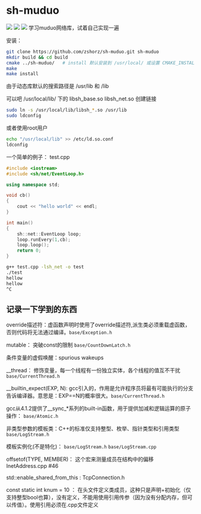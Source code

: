# sh-muduo
[![](https://img.shields.io/github/stars/zshorz/sh-muduo?style=social)](https://github.com/zshorz//sh-muduo/stargazers) [![](https://img.shields.io/github/languages/top/zshorz//sh-muduo?style=plastic)](https://github.com/zshorz//sh-muduo) [![](https://img.shields.io/github/last-commit/zshorz//sh-muduo)](https://github.com/zshorz//sh-muduo/commits/master)
学习muduo网络库，试着自己实现一遍

安装：
```bash
git clone https://github.com/zshorz/sh-muduo.git sh-muduo
mkdir build && cd build
cmake ../sh-muduo/   # install 默认安装到 /usr/local/ 或设置 CMAKE_INSTALL_PREFIX
make
make install
```
由于动态库默认的搜索路径是 /usr/lib 和 /lib

可以吧 /usr/local/lib/ 下的 libsh_base.so libsh_net.so 创建链接
```bash
sudo ln -s /usr/local/lib/libsh_*.so /usr/lib
sudo ldconfig
```
或者使用root用户
```bash
echo "/usr/local/lib" >> /etc/ld.so.conf
ldconfig
```

一个简单的例子： test.cpp
```cpp
#include <iostream>
#include <sh/net/EventLoop.h>

using namespace std;

void cb()
{
    cout << "hello world" << endl;
}

int main()
{
    sh::net::EventLoop loop;
    loop.runEvery(1,cb);
    loop.loop();
    return 0;
}

```
```bash
g++ test.cpp -lsh_net -o test
./test
hellow
hellow
^C
```


## 记录一下学到的东西
override描述符：虚函数声明时使用了override描述符,派生类必须重载虚函数，否则代码将无法通过编译。`base/Exception.h`

mutable： 突破const的限制  `base/CountDownLatch.h`

条件变量的虚假唤醒：spurious wakeups

__thread： 修饰变量，每一个线程有一份独立实体，各个线程的值互不干扰 `base/CurrentThread.h`

__builtin_expect(EXP, N): gcc引入的，作用是允许程序员将最有可能执行的分支告诉编译器。意思是：EXP==N的概率很大。`base/CurrentThread.h`

gcc从4.1.2提供了__sync_*系列的built-in函数，用于提供加减和逻辑运算的原子操作： `base/Atomic.h`

非类型参数的模板类：C++的标准仅支持整型、枚举、指针类型和引用类型 `base/LogStream.h`

模板实例化(不是特化)： `base/LogStream.h`  `base/LogStream.cpp`

offsetof(TYPE, MEMBER)： 这个宏来测量成员在结构中的偏移 InetAddress.cpp #46

std::enable_shared_from_this<T> : TcpConnection.h
  
const static int knum = 10 ： 在头文件定义类成员，这种只是声明+初始化（仅支持整型bool也算），没有定义，不能用使用引用传参（因为没有分配内存，但可以传值）。使用引用必须在.cpp文件定义
